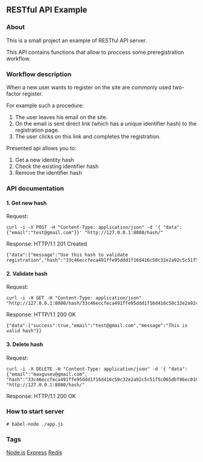 ## RESTful API Example

### About
This is a small project an example of RESTful API server.

This API contains functions that allow to proccess some preregistration workflow. 

### Workflow description
When a new user wants to register on the site are commonly used two-factor register.

For example such a procedure:
1. The user leaves his email on the site.
2. On the email is sent direct link (which has a unique identifier hash) to the registration page.
3. The user clicks on this link and completes the registration.

Presented api allows you to:
1. Get a new identity hash
2. Check the existing identifier hash
3. Remove the identifier hash

### API documentation

#### 1. Get new hash
Request:
```
curl -i -X POST -H "Content-Type: application/json" -d '{ "data": {"email":"test@gmail.com"}}' "http://127.0.0.1:8080/hash/"
```
Response:
HTTP/1.1 201 Created
```
{"data":{"message":"Use this hash to validate registration","hash":"33c46eccfeca491ffe95ddd1f16d416c50c32e2a92c5c51f5c065dbf86ec018917efc363f8762e3c4640c952f743878d8b22f625a376af17648d7f229f88e0df"}}
```

#### 2. Validate hash
Request:
```
curl -i -X GET -H "Content-Type: application/json" "http://127.0.0.1:8080/hash/33c46eccfeca491ffe95ddd1f16d416c50c32e2a92c5c51f5c065dbf86ec018917efc363f8762e3c4640c952f743878d8b22f625a376af17648d7f229f88e0df"
``` 

Response:
HTTP/1.1 200 OK
```
{"data":{"success":true,"email":"test@gmail.com","message":"This is valid hash"}}
```

#### 3. Delete hash
Request:
```
curl -i -X DELETE -H "Content-Type: application/json" -d '{ "data": {"email":"maxgusev@gmail.com", "hash":"33c46eccfeca491ffe95ddd1f16d416c50c32e2a92c5c51f5c065dbf86ec018917efc363f8762e3c4640c952f743878d8b22f625a376af17648d7f229f88e0df"}}' "http://127.0.0.1:8080/hash/"
```

Response: 
HTTP/1.1 200 OK



### How to start server
```
# babel-node ./app.js
```
### Tags
[Node.js](https://nodejs.org/)
[Express](http://expressjs.com/)
[Redis](http://redis.io/)